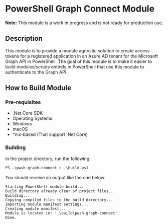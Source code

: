# PowerShell Graph Connect Module

**Note:** This module is a work in progress and is not ready for production use.

## Description

This module is to provide a module agnostic solution to create access tokens for a registered application in an Azure AD tenant for the Microsoft Graph API in PowerShell. The goal of this module is to make it easier to build modules/scripts entirely in PowerShell that use this module to authenticate to the Graph API.

## How to Build Module

### Pre-requisites

- .Net Core SDK
- Operating Systems:
 - Windows
 - macOS
 - *nix-based (That support .Net Core)

### Building

In the project directory, run the following:

```powershell
PS .\pwsh-graph-connect > .\build.ps1
```

You should receive an output like the one below:

```
Starting PowerShell module build...
Build directory already clear of project files...
Building...
Copying compiled files to the build directory...
Importing module manifest settings...
Creating module manifest...
Module is located in: '.\build\pwsh-graph-connect'
Done.
```